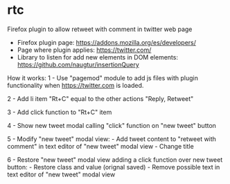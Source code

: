 rtc
===

Firefox plugin to allow retweet with comment in twitter web page


* Firefox plugin page: https://addons.mozilla.org/es/developers/
* Page where plugin applies: https://twitter.com/
* Library to listen for add new elements in DOM elements: https://github.com/naugtur/insertionQuery

How it works:
 1 - Use "pagemod" module to add js files with plugin functionality when   https://twitter.com is loaded.

 2 - Add li item "Rt+C" equal to the other actions "Reply, Retweet"

 3 - Add click function to "Rt+C" item

 4 - Show new tweet modal calling "click" function on "new tweet" button

 5 - Modify "new tweet" modal view:
	  - Add tweet content to "retweet with comment" in text editor of "new tweet" modal view
	  - Change title

 6 - Restore "new tweet" modal view adding a click function over new tweet button:
      - Restore class and value (orignal saved)
      - Remove possible text in text editor of "new tweet" modal view